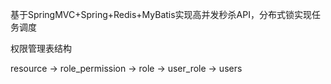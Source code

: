 基于SpringMVC+Spring+Redis+MyBatis实现高并发秒杀API，分布式锁实现任务调度

权限管理表结构

resource
->
role_permission
->
role
->
user_role
->
users


